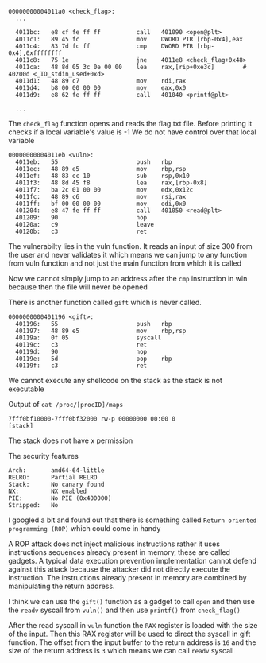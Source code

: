 
    00000000004011a0 <check_flag>:
      ...

      4011bc:	e8 cf fe ff ff       	call   401090 <open@plt>
      4011c1:	89 45 fc             	mov    DWORD PTR [rbp-0x4],eax
      4011c4:	83 7d fc ff          	cmp    DWORD PTR [rbp-0x4],0xffffffff
      4011c8:	75 1e                	jne    4011e8 <check_flag+0x48>
      4011ca:	48 8d 05 3c 0e 00 00 	lea    rax,[rip+0xe3c]        # 40200d <_IO_stdin_used+0xd>
      4011d1:	48 89 c7             	mov    rdi,rax
      4011d4:	b8 00 00 00 00       	mov    eax,0x0
      4011d9:	e8 62 fe ff ff       	call   401040 <printf@plt>

      ...

The `check_flag` function opens and reads the flag.txt file. 
Before printing it checks if a local variable's value is -1 
We do not have control over that local variable


    00000000004011eb <vuln>:
      4011eb:	55                   	push   rbp
      4011ec:	48 89 e5             	mov    rbp,rsp
      4011ef:	48 83 ec 10          	sub    rsp,0x10
      4011f3:	48 8d 45 f8          	lea    rax,[rbp-0x8]
      4011f7:	ba 2c 01 00 00       	mov    edx,0x12c
      4011fc:	48 89 c6             	mov    rsi,rax
      4011ff:	bf 00 00 00 00       	mov    edi,0x0
      401204:	e8 47 fe ff ff       	call   401050 <read@plt>
      401209:	90                   	nop
      40120a:	c9                   	leave
      40120b:	c3                   	ret

The vulnerabilty lies in the vuln function. It reads an input of size 300 from the user and never validates it 
which means we can jump to any function from vuln function and not just the main function from which it is called

Now we cannot simply jump to an address after the `cmp` instruction in win because then the file will never be opened

There is another function called `gift` which is never called. 

    0000000000401196 <gift>:
      401196:	55                   	push   rbp
      401197:	48 89 e5             	mov    rbp,rsp
      40119a:	0f 05                	syscall
      40119c:	c3                   	ret
      40119d:	90                   	nop
      40119e:	5d                   	pop    rbp
      40119f:	c3                   	ret




We cannot execute any shellcode on the stack as the stack is not executable

Output of `cat /proc/[procID]/maps`

    7fff0bf10000-7fff0bf32000 rw-p 00000000 00:00 0                          [stack]

The stack does not have x permission

The security features 

    Arch:       amd64-64-little
    RELRO:      Partial RELRO
    Stack:      No canary found
    NX:         NX enabled
    PIE:        No PIE (0x400000)
    Stripped:   No

I googled a bit and found out that there is something called `Return oriented programming (ROP)` which could come in handy


A ROP attack does not inject malicious instructions rather it uses instructions sequences already present in memory, these are called gadgets.
A typical data execution prevention implementation cannot defend against this attack because the attacker did not directly execute the instruction. 
The instructions already present in memory are combined by manipulating the return address.

I think we can use the `gift()` function as a gadget to call `open` and then use the `readv` syscall from `vuln()` and then use `printf()` from `check_flag()`


After the read syscall in `vuln` function the `RAX` register is loaded with the size of the input. Then this RAX register will be used to direct the syscall in gift function.
The offset from the input buffer to the return address is `16` and the size of the return address is `3` which means we can call `readv` syscall


